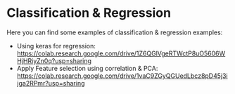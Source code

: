 # Classification & Regression
Here you can find some examples of classification & regression examples:
- Using keras for regression: https://colab.research.google.com/drive/1Z6QGlVgeRTWctP8uO5606WHjHRiyZn0q?usp=sharing 
- Apply Feature selection using correlation & PCA: https://colab.research.google.com/drive/1vaC9ZGyQGUedLbcz8pD45j3ijga2RPmr?usp=sharing 
